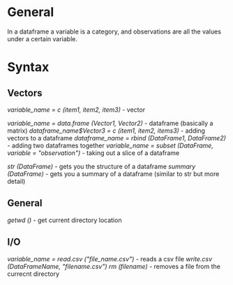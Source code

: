 
# General

In a dataframe a variable is a category, and observations are all the values under a certain variable.

# Syntax

## Vectors
*variable_name = c (item1, item2, item3)* - vector

*variable_name = data.frame (Vector1, Vector2)* - dataframe (basically a matrix)
*dataframe_name$Vector3 = c (item1, item2, items3)* - adding vectors to a dataframe
*dataframe_name = rbind (DataFrame1, DataFrame2)* - adding two dataframes together
*variable_name = subset (DataFrame, variable = "observation")* - taking out a slice of a dataframe

*str (DataFrame)* - gets you the structure of a dataframe
*summary (DataFrame)* - gets you a summary of a dataframe (similar to str but more detail)

## General

*getwd ()* - get current directory location

## I/O

*variable_name = read.csv ("file_name.csv")* - reads a csv file
*write.csv (DataFrameName, "filename.csv")*
*rm (filename)* - removes a file from the currecnt directory

